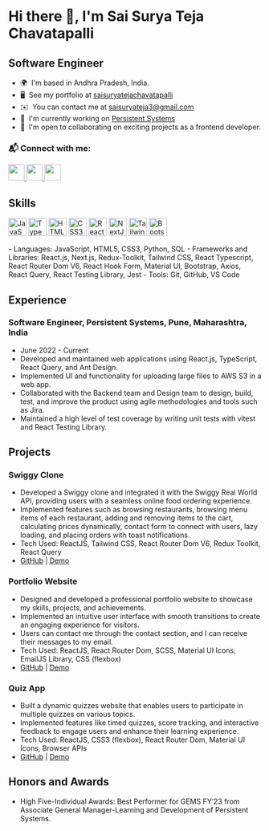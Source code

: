 Hi there 👋, I'm Sai Surya Teja Chavatapalli
===============================
Software Engineer
-----------------------------
* 🌍  I'm based in Andhra Pradesh, India.
* 🖥️  See my portfolio at [saisuryatejachavatapalli](https://saisuryatejachavatapalli.vercel.app/)
* ✉️  You can contact me at [saisuryateja3@gmail.com](mailto:saisuryateja3@gmail.com)
* 🚀  I'm currently working on [Persistent Systems](https://www.persistent.com/)
* 🤝  I'm open to collaborating on exciting projects as a frontend developer.
### 📬 Connect with me:
<p align="left"> 
 <a href="https://github.com/SaiSuryaTejaChavatapalli" target="_blank" rel="noreferrer">
  <img src="https://raw.githubusercontent.com/danielcranney/readme-generator/main/public/icons/socials/github.svg" width="32" height="32" />
 </a> 
 <a href="https://www.linkedin.com/in/saisuryatejachavatapalli" target="_blank" rel="noreferrer">
  <img src="https://raw.githubusercontent.com/danielcranney/readme-generator/main/public/icons/socials/linkedin.svg" width="32" height="32" />
 </a>
 <a href="https://twitter.com/saisuryateja8" target="_blank" rel="noreferrer"><img src="https://raw.githubusercontent.com/danielcranney/readme-generator/main/public/icons/socials/twitter.svg" width="32" height="32" />
 </a>
</p>

## Skills
<p align="left">
<a href="https://developer.mozilla.org/en-US/docs/Web/JavaScript" target="_blank" rel="noreferrer"><img src="https://raw.githubusercontent.com/danielcranney/readme-generator/main/public/icons/skills/javascript-colored.svg" width="36" height="36" alt="JavaScript" /></a>
<a href="https://www.typescriptlang.org/" target="_blank" rel="noreferrer"><img src="https://raw.githubusercontent.com/danielcranney/readme-generator/main/public/icons/skills/typescript-colored.svg" width="36" height="36" alt="TypeScript" /></a>
<a href="https://developer.mozilla.org/en-US/docs/Glossary/HTML5" target="_blank" rel="noreferrer"><img src="https://raw.githubusercontent.com/danielcranney/readme-generator/main/public/icons/skills/html5-colored.svg" width="36" height="36" alt="HTML5" /></a>
<a href="https://www.w3.org/TR/CSS/#css" target="_blank" rel="noreferrer"><img src="https://raw.githubusercontent.com/danielcranney/readme-generator/main/public/icons/skills/css3-colored.svg" width="36" height="36" alt="CSS3" /></a>
<a href="https://reactjs.org/" target="_blank" rel="noreferrer"><img src="https://raw.githubusercontent.com/danielcranney/readme-generator/main/public/icons/skills/react-colored.svg" width="36" height="36" alt="React" /></a>
<a href="https://nextjs.org/docs" target="_blank" rel="noreferrer"><img src="https://raw.githubusercontent.com/danielcranney/readme-generator/main/public/icons/skills/nextjs-colored.svg" width="36" height="36" alt="NextJs" /></a>
<a href="https://tailwindcss.com/" target="_blank" rel="noreferrer"><img src="https://raw.githubusercontent.com/danielcranney/readme-generator/main/public/icons/skills/tailwindcss-colored.svg" width="36" height="36" alt="TailwindCSS" /></a>
<a href="https://getbootstrap.com/" target="_blank" rel="noreferrer"><img src="https://raw.githubusercontent.com/danielcranney/readme-generator/main/public/icons/skills/bootstrap-colored.svg" width="36" height="36" alt="Bootstrap" /></a>
</p>
- Languages: JavaScript, HTML5, CSS3, Python, SQL
- Frameworks and Libraries: React.js, Next.js, Redux-Toolkit, Tailwind CSS, React Typescript, React Router Dom V6, React Hook Form, Material UI, Bootstrap, Axios, React Query, React Testing Library, Jest
- Tools: Git, GitHub, VS Code
 
## Experience
### Software Engineer, Persistent Systems, Pune, Maharashtra, India
- June 2022 - Current
- Developed and maintained web applications using React.js, TypeScript, React Query, and Ant Design.
- Implemented UI and functionality for uploading large files to AWS S3 in a web app.
- Collaborated with the Backend team and Design team to design, build, test, and improve the product using agile methodologies and tools such as Jira.
- Maintained a high level of test coverage by writing unit tests with vitest and React Testing Library.
 
## Projects
### Swiggy Clone
- Developed a Swiggy clone and integrated it with the Swiggy Real World API, providing users with a seamless online food ordering experience.
- Implemented features such as browsing restaurants, browsing menu items of each restaurant, adding and removing items to the cart, calculating prices dynamically, contact form to connect with users, lazy loading, and placing orders with toast notifications.
- Tech Used: ReactJS, Tailwind CSS, React Router Dom V6, Redux Toolkit, React Query
- [GitHub](https://github.com/SaiSuryaTejaChavatapalli/SwiggyClone) | [Demo](https://github.com/SaiSuryaTejaChavatapalli/SwiggyClone)
 
### Portfolio Website
- Designed and developed a professional portfolio website to showcase my skills, projects, and achievements.
- Implemented an intuitive user interface with smooth transitions to create an engaging experience for visitors.
- Users can contact me through the contact section, and I can receive their messages to my email.
- Tech Used: ReactJS, React Router Dom, SCSS, Material UI Icons, EmailJS Library, CSS (flexbox)
- [GitHub](https://github.com/SaiSuryaTejaChavatapalli/Portfolio-Website) | [Demo](https://github.com/SaiSuryaTejaChavatapalli/Portfolio-Website)
 
### Quiz App
- Built a dynamic quizzes website that enables users to participate in multiple quizzes on various topics.
- Implemented features like timed quizzes, score tracking, and interactive feedback to engage users and enhance their learning experience.
- Tech Used: ReactJS, CSS3 (flexbox), React Router Dom, Material UI Icons, Browser APIs
- [GitHub](https://github.com/SaiSuryaTejaChavatapalli/Quiz-App) | [Demo](https://github.com/SaiSuryaTejaChavatapalli/Quiz-App)
 
## Honors and Awards
- High Five-Individual Awards: Best Performer for GEMS FY’23 from Associate General Manager-Learning and Development of Persistent Systems.

<!--
**SaiSuryaTejaChavatapalli/SaiSuryaTejaChavatapalli** is a ✨ _special_ ✨ repository because its `README.md` (this file) appears on your GitHub profile.

Here are some ideas to get you started:

- 🔭 I’m currently working on ...
- 🌱 I’m currently learning ...
- 👯 I’m looking to collaborate on ...
- 🤔 I’m looking for help with ...
- 💬 Ask me about ...
- 📫 How to reach me: ...
- 😄 Pronouns: ...
- ⚡ Fun fact: ...
* 🧠  I'm learning TypeScript
-->
